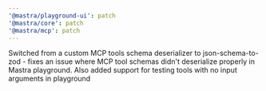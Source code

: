 ```yaml
---
'@mastra/playground-ui': patch
'@mastra/core': patch
'@mastra/mcp': patch
---
```


Switched from a custom MCP tools schema deserializer to json-schema-to-zod - fixes an issue where MCP tool schemas didn't deserialize properly in Mastra playground. Also added support for testing tools with no input arguments in playground
